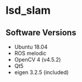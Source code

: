 # lsd_slam

## Software Versions

- Ubuntu 18.04
- ROS melodic
- OpenCV 4 (v4.5.2)
- Qt5
- eigen 3.2.5 (included)

